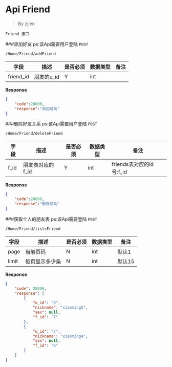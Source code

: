 Api Friend
===
>By zjien

`Friend 接口`

###添加好友
ps:该Api需要用户登陆
`POST`

`/Home/Friend/addFriend`

字段 | 描述 | 是否必须 | 数据类型 | 备注
--------------------- | ----------------- | ----------------- | ---------------------- | ------------------
friend_id | 朋友的u_id | Y | int | 

**Response**
```json
{
	"code":20000,
	"response":"添加成功"
}
```



###删除好友关系
ps:该Api需要用户登陆
`POST`

`/Home/Friend/deleteFriend`

字段 | 描述 | 是否必须 | 数据类型 | 备注
--------------------- | ----------------- | ----------------- | ---------------------- | ------------------
f_id | 朋友表对应的f_id | Y | int | friends表对应的id号:f_id

**Response**
```json
{
	"code":20000,
	"response":"删除成功"
}
```



###获取个人的朋友表
ps:该Api需要登陆
`POST`

`/Home/Friend/listsFriend`

字段 | 描述 | 是否必须 | 数据类型 | 备注
--------------------- | ----------------- | ----------------- | ---------------------- | ------------------
page | 当前页码 | N | int | 默认1
limit | 每页显示多少条 | N | int | 默认15 

**Response**
```json
{
    "code": 20000,
    "response": [
        {
            "u_id": "8",
            "nickname": "xiaoming5",
            "sex": null,
            "f_id": "7"
        },
        {
            "u_id": "7",
            "nickname": "xiaoming4",
            "sex": null,
            "f_id": "6"
        }
    ]
}
```


